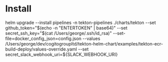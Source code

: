 # Install


helm upgrade --install pipelines -n tekton-pipelines ./charts/tekton --set github_token="$(echo -n "ENTERTOKEN" | base64)" --set secret_ssh_key="$(cat /Users/george/.ssh/id_rsa)" --set-file=docker_config_json=config.json --values /Users/george/dev/cogitogroupltd/tekton-helm-chart/examples/tekton-ecr-build-deploy/values-override.yaml --set secret_slack_webhook_uri=${SLACK_WEBHOOK_URI}